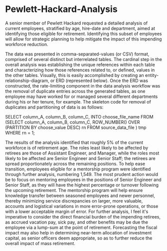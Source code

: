 # Pewlett-Hackard-Analysis

A senior member of Pewlett Hackard requested a detailed analysis of current employees, stratified by age, hire-date and department, aimed at identifying those eligible for retirement. Identifying this subset of employees will allow for strategic planning to help mitigate the impact of this impending workforce reduction. 

The data was presented in comma-separated-values (or CSV) format, comprised of several distinct but interrelated tables. The cardinal step in the overall analysis was establishing the unique references within each table and characterizing how those references related to, or defined, values in the other tables. Visually, this is easily accomplished by creating an entity-relationship-diagram, or ERD (represented below). Once the ERD was constructed, the rate-limiting component in the data analysis workflow was the removal of duplicate entries across the generated tables, as one employee may have worked for or managed several different departments during his or her tenure, for example. The skeleton code for removal of duplicates and partitioning of data is as follows: 

SELECT column_A, column_B, column_C,
INTO choose_file_name
FROM
  (SELECT column_A, column_B, column_C, ROW_NUMBER() OVER
  (PARTITION BY choose_value DESC) rn
  FROM source_data_file
  ) tmp WHERE rn = 1;
  
The results of the analysis identified that roughly 5% of the current workforce is of retirement age. The roles least likely to be affected by retirees are those of Assistant Engineer, and Manager, while the roles most likely to be affected are Senior Engineer and Senior Staff; the retirees are spread proportionately across the remaining positions. To help ease transition, employees eligible for a mentorship program were identified through further analysis, numbering 1,549. The most prudent action would be to focus on mentoring  employees in the positions of Senior Engineer and Senior Staff, as they will have the highest percentage or turnover following the upcoming retirement. The mentorship program will help ensure knowledge transfer between seasoned employees and newer personnel, thereby minimizing service discrepancies on larger, more valuable, accounts and logistical variations in more error-prone operations, or those with a lower acceptable margin of error. For further analysis, I feel it's imperative to consider the direct financial burden of the impending retirees, as accrued vacation pay, sick pay, and other benefits may be due the employee via a lump-sum at the point of retirement. Forecasting the fiscal impact may also help in determining near-term allocation of investment capital, as senior officers deem appropriate, so as to further reduce the overall impact of mass retirement. 

